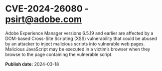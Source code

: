 # CVE-2024-26080 - psirt@adobe.com

Adobe Experience Manager versions 6.5.19 and earlier are affected by a DOM-based Cross-Site Scripting (XSS) vulnerability that could be abused by an attacker to inject malicious scripts into vulnerable web pages. Malicious JavaScript may be executed in a victim’s browser when they browse to the page containing the vulnerable script.

**Publish date:** 2024-03-18
